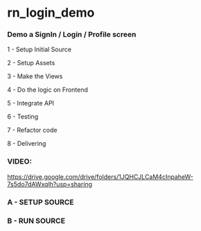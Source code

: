 # rn_login_demo

### Demo a SignIn / Login / Profile screen 

1 - Setup Initial Source 

2 - Setup Assets 

3 - Make the Views 

4 - Do the logic on Frontend

5 - Integrate API 

6 - Testing

7 - Refactor code

8 - Delivering 

### VIDEO: 
https://drive.google.com/drive/folders/1JQHCJLCaM4cInpaheW-7s5do7dAWxqlh?usp=sharing

### A - SETUP SOURCE 

### B - RUN SOURCE
